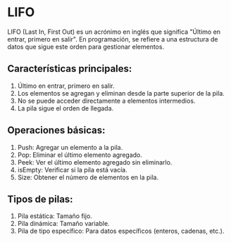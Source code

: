 # LIFO
LIFO (Last In, First Out) es un acrónimo en inglés que significa "Último en entrar, primero en salir". En programación, se refiere a una estructura de datos que sigue este orden para gestionar elementos.
## Características principales:
1. Último en entrar, primero en salir.
2. Los elementos se agregan y eliminan desde la parte superior de la pila.
3. No se puede acceder directamente a elementos intermedios.
4. La pila sigue el orden de llegada.

## Operaciones básicas:
1. Push: Agregar un elemento a la pila.
2. Pop: Eliminar el último elemento agregado.
3. Peek: Ver el último elemento agregado sin eliminarlo.
4. isEmpty: Verificar si la pila está vacía.
5. Size: Obtener el número de elementos en la pila.

## Tipos de pilas:
1. Pila estática: Tamaño fijo.
2. Pila dinámica: Tamaño variable.
3. Pila de tipo específico: Para datos específicos (enteros, cadenas, etc.).
